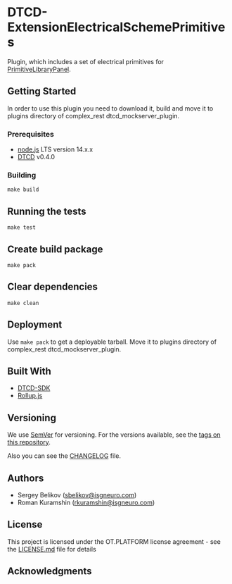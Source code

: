 # DTCD-ExtensionElectricalSchemePrimitives

Plugin, which includes a set of electrical primitives for [PrimitiveLibraryPanel](https://github.com/ISGNeuroTeam/DTCD-PrimitiveLibraryPanel).

## Getting Started

In order to use this plugin you need to download it, build and move it to plugins directory of complex_rest dtcd_mockserver_plugin.

### Prerequisites

- [node.js](https://nodejs.org/en/) LTS version 14.x.x
- [DTCD](https://github.com/ISGNeuroTeam/DTCD) v0.4.0

### Building

```
make build
```

## Running the tests

```
make test
```

## Create build package

```
make pack
```

## Clear dependencies

```
make clean
```

## Deployment

Use `make pack` to get a deployable tarball. Move it to plugins directory of complex_rest dtcd_mockserver_plugin.

## Built With

- [DTCD-SDK](https://github.com/ISGNeuroTeam/DTCD-SDK)
- [Rollup.js](https://rollupjs.org/guide/en/)

## Versioning

We use [SemVer](http://semver.org/) for versioning. For the versions available, see the [tags on this repository](https://github.com/ISGNeuroTeam/DTCD-ExtensionElectricalSchemePrimitives/tags).

Also you can see the [CHANGELOG](CHANGELOG.md) file.

## Authors

- Sergey Belikov (sbelikov@isgneuro.com)
- Roman Kuramshin (rkuramshin@isgneuro.com)

## License

This project is licensed under the OT.PLATFORM license agreement - see the [LICENSE.md](LICENSE.md) file for details

## Acknowledgments
